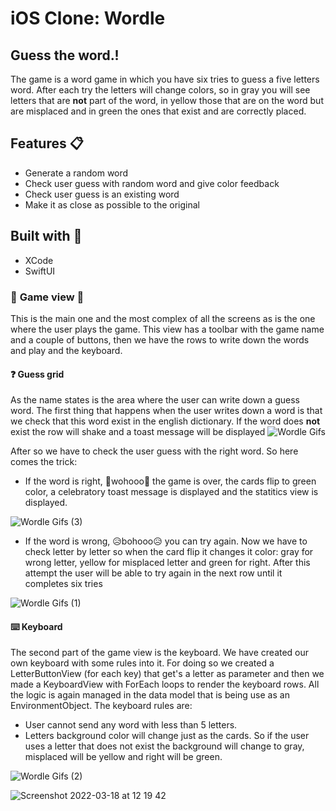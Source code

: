 # iOS Clone: Wordle
## Guess the word.!


The game is a word game in which you have six tries to guess a five letters word. After each try the letters will change colors, so in gray you will see letters that are **not** part of the word, in yellow those that are on the word but are misplaced and in green the ones that exist and are correctly placed.



## Features 📋

- Generate a random word
- Check user guess with random word and give color feedback
- Check user guess is an existing word 
- Make it as close as possible to the original

## Built with 🔨

- XCode
- SwiftUI


### 📱 **Game view** 📱

This is the main one and the most complex of all the screens as is the one where the user plays the game. This view has a toolbar with the game name and a couple of buttons, then we have the rows to write down the words and play and the keyboard. 

#### ❓ **Guess grid** 
As the name states is the area where the user can write down a guess word. The first thing that happens when the user writes down a word is that we check that this word exist in the english dictionary. If the word does **not** exist the row will shake and a toast message will be displayed 
![Wordle Gifs](https://user-images.githubusercontent.com/81619759/158995059-250dfaf1-018a-4dfd-995b-915334fd7469.gif)

After so we have to check the user guess with the right word. So here comes the trick:
  - If the word is right, 🎉wohooo🎉 the game is over, the cards flip to green color, a celebratory toast message is displayed and the statitics view is displayed.
 
![Wordle Gifs (3)](https://user-images.githubusercontent.com/81619759/158995310-e09c7ffa-bdbe-4a64-91e6-1859f82db114.gif)

  - If the word is wrong, 😥bohooo😥 you can try again. Now we have to check letter by letter so when the card flip it changes it color: gray for wrong letter, yellow for misplaced letter and green for right. After this attempt the user will be able to try again in the next row until it completes six tries
  
![Wordle Gifs (1)](https://user-images.githubusercontent.com/81619759/158995220-0f43670c-072a-401f-b6ff-7401b0c8ba24.gif)

#### ⌨️ **Keyboard** 
The second part of the game view is the keyboard. We have created our own keyboard with some rules into it. For doing so we created a LetterButtonView (for each key) that get's a letter as parameter and then we made a KeyboardView with ForEach loops to render the keyboard rows. All the logic is again managed in the data model that is being use as an EnvironmentObject. The keyboard rules are:

  - User cannot send any word with less than 5 letters.
  - Letters background color will change just as the cards. So if the user uses a letter that does not exist the background will change to gray, misplaced will be yellow and right will be green.
  
![Wordle Gifs (2)](https://user-images.githubusercontent.com/81619759/158995085-c7e545ee-a063-46d9-9afa-01d6c4c7b724.gif)



![Screenshot 2022-03-18 at 12 19 42](https://user-images.githubusercontent.com/81619759/158994090-856cf33b-b85b-4d99-9d32-224216fabd8f.png)




